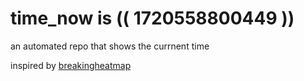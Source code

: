 # time_now is (( 1720558800449 ))

an automated repo that shows the currnent time

inspired by [breakingheatmap](https://github.com/breakingheatmap/breakingheatmap)
